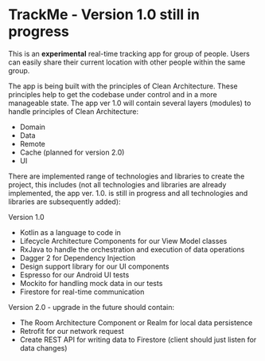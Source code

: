 # TrackMe - Version 1.0 still in progress
This is an <b>experimental</b> real-time tracking app for group of people. Users can easily share their current location with other people within the same group.

The app is being built with the principles of Clean Architecture. These principles help to get the codebase under control and in a more 
manageable state. The app ver 1.0 will contain several layers (modules) to handle principles of Clean Architecture:
- Domain
- Data 
- Remote
- Cache (planned for version 2.0)
- UI



There are implemented range of technologies and libraries to create the project, this includes (not all technologies and libraries are already 
implemented, the app ver. 1.0. is still in progress and all technologies and libraries are subsequently added):

Version 1.0
- Kotlin as a language to code in
- Lifecycle Architecture Components for our View Model classes
- RxJava to handle the orchestration and execution of data operations
- Dagger 2 for Dependency Injection
- Design support library for our UI components
- Espresso for our Android UI tests
- Mockito for handling mock data in our tests
- Firestore for real-time communication

Version 2.0 - upgrade in the future should contain:
- The Room Architecture Component or Realm for local data persistence
- Retrofit for our network request
- Create REST API for writing data to Firestore (client should just listen for data changes)
